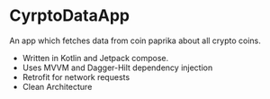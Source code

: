 # CyrptoDataApp

An app which fetches data from coin paprika about all crypto coins.

- Written in Kotlin and Jetpack compose.
- Uses MVVM and Dagger-Hilt dependency injection
- Retrofit for network requests
- Clean Architecture